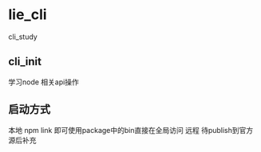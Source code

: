 # lie_cli
cli_study
## cli_init
学习node 相关api操作
## 启动方式
本地 npm link 即可使用package中的bin直接在全局访问
远程 待publish到官方源后补充